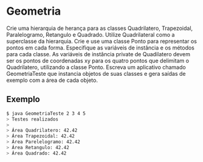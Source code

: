 # Geometria

Crie uma hierarquia de herança para as classes Quadrilatero, Trapezoidal, Paralelogramo, Retangulo e Quadrado. Utilize Quadrilateral como a superclasse da hierarquia. Crie e use uma classe Ponto para representar os pontos em cada forma. Especifique as variáveis de instância e os métodos para cada classe. As variáveis de instância private de Quadilatero devem ser os pontos de coordenadas xy para os quatro pontos que delimitam o Quadrilatero, utilizando a classe Ponto. Escreva um aplicativo chamado GeometriaTeste que instancia objetos de suas classes e gera saídas de exemplo com a área de cada objeto.

## Exemplo

```bash
$ java GeometriaTeste 2 3 4 5
> Testes realizados
>
> Área Quadrilatero: 42.42
> Área Trapezoidal: 42.42
> Área Parelelogramo: 42.42
> Área Retangulo: 42.42
> Área Quadrado: 42.42
```